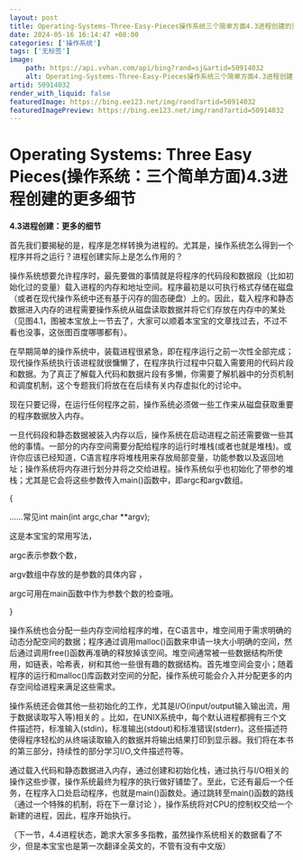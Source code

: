 ```yaml
---
layout: post
title: Operating-Systems-Three-Easy-Pieces操作系统三个简单方面4.3进程创建的更多细节
date: 2024-05-16 16:14:47 +08:00
categories: ['操作系统']
tags: ['无标签']
image:
    path: https://api.vvhan.com/api/bing?rand=sj&artid=50914032
    alt: Operating-Systems-Three-Easy-Pieces操作系统三个简单方面4.3进程创建的更多细节
artid: 50914032
render_with_liquid: false
featuredImage: https://bing.ee123.net/img/rand?artid=50914032
featuredImagePreview: https://bing.ee123.net/img/rand?artid=50914032
---
```


# Operating Systems: Three Easy Pieces(操作系统：三个简单方面)4.3进程创建的更多细节

**4.3进程创建：更多的细节**

首先我们要揭秘的是，程序是怎样转换为进程的。尤其是，操作系统怎么得到一个程序并将之运行？进程创建实际上是怎么作用的？

操作系统想要允许程序时，最先要做的事情就是将程序的代码段和数据段（比如初始化过的变量）载入进程的内存和地址空间。程序最初是以可执行格式存储在磁盘（或者在现代操作系统中还有基于闪存的固态硬盘）上的。因此，载入程序和静态数据进入内存的进程需要操作系统从磁盘读取数据并将它们存放在内存中的某处（见图4.1，图被本宝放上一节去了，大家可以顺着本宝宝的文章找过去，不过不看也没事，这张图百度哪哪都有）。

在早期简单的操作系统中，装载进程很紧急，即在程序运行之前一次性全部完成；现代操作系统执行该进程就很慵懒了，在程序执行过程中只载入需要用的代码片段和数据。为了真正了解载入代码和数据片段有多懒，你需要了解机器中的分页机制和调度机制，这个专题我们将放在在后续有关内存虚拟化的讨论中。

现在只要记得，在运行任何程序之前，操作系统必须做一些工作来从磁盘获取重要的程序数据放入内存。

一旦代码段和静态数据被装入内存以后，操作系统在启动进程之前还需要做一些其他的事情。一部分的内存空间需要分配给程序的运行时堆栈(或者也就是堆栈)。或许你应该已经知道，C语言程序将堆栈用来存放局部变量，功能参数以及返回地址；操作系统将内存进行划分并将之交给进程。操作系统似乎也初始化了带参的堆栈；尤其是它会将这些参数传入main()函数中，即argc和argv数组。

{

……常见int main(int argc,char \*\*argv);

这是本宝宝的常用写法，

argc表示参数个数，

argv数组中存放的是参数的具体内容 ，

argc可用在main函数中作为参数个数的检查哦。

}

操作系统也会分配一些内存空间给程序的堆，在C语言中，堆空间用于需求明确的动态分配空间的数据；程序通过调用malloc()函数来申请一块大小明确的空间，然后通过调用free()函数再准确的释放掉该空间。堆空间通常被一些数据结构所使用，如链表，哈希表，树和其他一些很有趣的数据结构。首先堆空间会变小；随着程序的运行和malloc()库函数对空间的分配，操作系统可能会介入并分配更多的内存空间给进程来满足这些需求。

操作系统还会做其他一些初始化的工作，尤其是I/O(input/output输入输出流，用于数据读取写入等)相关的 。比如，在UNIX系统中，每个默认进程都拥有三个文件描述符，标准输入(stdin)，标准输出(stdout)和标准错误(stderr)。这些描述符使得程序轻松的从终端读取输入的数据并将输出结果打印到显示器。我们将在本书的第三部分，持续性的部分学习I/O,文件描述符等。

通过载入代码和静态数据进入内存，通过创建和初始化栈，通过执行与I/O相关的操作这些步骤，操作系统最终为程序的执行做好铺垫了。至此，它还有最后一个任务，在程序入口处启动程序，也就是main()函数处。通过跳转至main()函数的路线（通过一个特殊的机制，将在下一章讨论 ），操作系统将对CPU的控制权交给一个新建的进程，因此，程序开始执行。

（下一节，4.4进程状态，跪求大家多多指教，虽然操作系统相关的数据看了不少，但是本宝宝也是第一次翻译全英文的，不管有没有中文版）